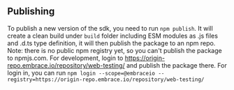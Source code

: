 ## Publishing

To publish a new version of the sdk, you need to run `npm publish`. It will create a clean build under `build` folder
including ESM modules as .js files and .d.ts type definition, it will then publish the package to an npm repo.
Note: there is no public npm registry yet, so you can't publish the package to npmjs.com.
For development, login to https://origin-repo.embrace.io/repository/web-testing/ and publish the package there.
For login in, you can run
`npm login --scope=@embraceio --registry=https://origin-repo.embrace.io/repository/web-testing/`
